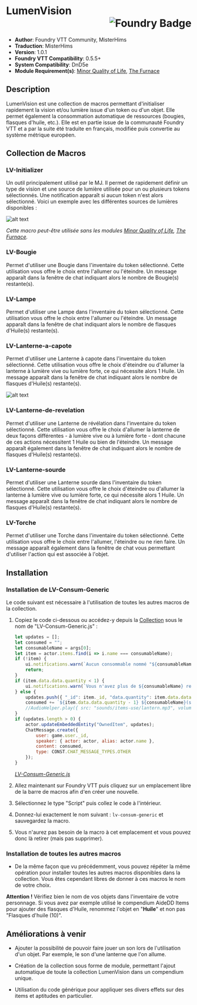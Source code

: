 # LumenVision <div style="text-align: right">![Foundry Badge](https://img.shields.io/badge/Foundry-v0.5.5-informational)</div>

* **Author**: Foundry VTT Community, MisterHims
* **Traduction**: MisterHims
* **Version**: 1.0.1
* **Foundry VTT Compatibility**: 0.5.5+
* **System Compatibility**: DnD5e
* **Module Requirement(s)**: [Minor Quality of Life](https://gitlab.com/tposney/minor-qol/tree/master), [The Furnace](https://github.com/kakaroto/fvtt-module-furnace)

## Description

LumenVision est une collection de macros permettant d'initialiser rapidement la vision et/ou lumière issue d'un token ou d'un objet. Elle permet également la consommation automatique de ressources (bougies, flasques d'huile, etc.). Elle est en partie issue de la communauté Foundry VTT et a par la suite été traduite en français, modifiée puis convertie au système métrique européen.

## Collection de Macros

### LV-Initializer

Un outil principalement utilisé par le MJ. Il permet de rapidement définir un type de vision et une source de lumière utilisée pour un ou plusieurs tokens sélectionnés. Une notification apparaît si aucun token n'est alors sélectionné. Voici un exemple avec les différentes sources de lumières disponibles :

![alt text](https://github.com/MisterHims/FoundryVTT/blob/master/ScriptMacros/LumenVision/FR/images/dem_01.gif)

*Cette macro peut-être utilisée sans les modules [Minor Quality of Life](https://gitlab.com/tposney/minor-qol/tree/master), [The Furnace](https://github.com/kakaroto/fvtt-module-furnace).*

### LV-Bougie

Permet d'utiliser une Bougie dans l'inventaire du token sélectionné. Cette utilisation vous offre le choix entre l'allumer ou l'éteindre. Un message apparaît dans la fenêtre de chat indiquant alors le nombre de Bougie(s) restante(s).

### LV-Lampe

Permet d'utiliser une Lampe dans l'inventaire du token sélectionné. Cette utilisation vous offre le choix entre l'allumer ou l'éteindre. Un message apparaît dans la fenêtre de chat indiquant alors le nombre de flasques d'Huile(s) restante(s).

### LV-Lanterne-a-capote

Permet d'utiliser une Lanterne à capote dans l'inventaire du token sélectionné. Cette utilisation vous offre le choix d'éteindre ou d'allumer la lanterne à lumière vive ou lumière forte, ce qui nécessite alors 1 Huile. Un message apparaît dans la fenêtre de chat indiquant alors le nombre de flasques d'Huile(s) restante(s).

![alt text](https://github.com/MisterHims/FoundryVTT/blob/master/ScriptMacros/LumenVision/FR/images/dem_02.gif)

### LV-Lanterne-de-revelation

Permet d'utiliser une Lanterne de révélation dans l'inventaire du token sélectionné. Cette utilisation vous offre le choix d'allumer la lanterne de deux façons différentes - à lumière vive ou à lumière forte - dont chacune de ces actions nécessitent 1 Huile ou bien de l'éteindre. Un message apparaît également dans la fenêtre de chat indiquant alors le nombre de flasques d'Huile(s) restante(s).

### LV-Lanterne-sourde

Permet d'utiliser une Lanterne sourde dans l'inventaire du token sélectionné. Cette utilisation vous offre le choix d'éteindre ou d'allumer la lanterne à lumière vive ou lumière forte, ce qui nécessite alors 1 Huile. Un message apparaît dans la fenêtre de chat indiquant alors le nombre de flasques d'Huile(s) restante(s).

### LV-Torche

Permet d'utiliser une Torche dans l'inventaire du token sélectionné. Cette utilisation vous offre le choix entre l'allumer, l'éteindre ou ne rien faire. Un message apparaît également dans la fenêtre de chat vous permettant d'utiliser l'action qui est associée à l'objet.

## Installation

### Installation de LV-Consum-Generic

Le code suivant est nécessaire à l'utilisation de toutes les autres macros de la collection.

1. Copiez le code ci-dessous ou accédez-y depuis la [Collection](https://github.com/MisterHims/FoundryVTT/blob/master/ScriptMacros/LumenVision/FR/Collection/LV-Consum-Generic.js) sous le nom de "LV-Consum-Generic.js" :

   ```javascript
   let updates = [];
   let consumed = "";
   let consumableName = args[0];
   let item = actor.items.find(i => i.name === consumableName);
   if (!item) {
       ui.notifications.warn(`Aucun consommable nommé "${consumableName}" n'a été trouvé`);
       return;
   }
   if (item.data.data.quantity < 1) {
       ui.notifications.warn(`Vous n'avez plus de ${consumableName} restante(s)`);
   } else {
       updates.push({ "_id": item._id, "data.quantity": item.data.data.quantity - 1 });
       consumed += `${item.data.data.quantity - 1} ${consumableName}(s) restante(s)<br>`;
       //AudioHelper.play({ src: "sounds/items-use/lantern.mp3", volume: 0.8, autoplay: true, loop: false }, true);
   }
   if (updates.length > 0) {
       actor.updateEmbeddedEntity("OwnedItem", updates);
       ChatMessage.create({
           user: game.user._id,
           speaker: { actor: actor, alias: actor.name },
           content: consumed,
           type: CONST.CHAT_MESSAGE_TYPES.OTHER
       });
   }
   ```

   *[LV-Consum-Generic.js](https://github.com/MisterHims/FoundryVTT/blob/master/ScriptMacros/LumenVision/FR/Collection/LV-Consum-Generic.js)*

2. Allez maintenant sur Foundry VTT puis cliquez sur un emplacement libre de la barre de macros afin d'en créer une nouvelle.

3. Sélectionnez le type "Script" puis collez le code à l'intérieur.

4. Donnez-lui exactement le nom suivant : ``` lv-consum-generic ``` et sauvegardez la macro.

5. Vous n'aurez pas besoin de la macro à cet emplacement et vous pouvez donc là retirer (mais pas supprimer).

### Installation de toutes les autres macros

* De la même façon que vu précédemment, vous pouvez répéter la même opération pour installer toutes les autres macros disponibles dans la collection. Vous êtes cependant libres de donner à ces macros le nom de votre choix.

**Attention !** Vérifiez bien le nom de vos objets dans l'inventaire de votre personnage. Si vous avez par exemple utilisé le compendium AideDD Items pour ajouter des flasques d'Huile, renommez l'objet en "**Huile**" et non pas "Flasques d'huile (10)".

## Améliorations à venir

* Ajouter la possibilité de pouvoir faire jouer un son lors de l'utilisation d'un objet. Par exemple, le son d'une lanterne que l'on allume.

* Création de la collection sous forme de module, permettant l'ajout automatique de toute la collection LumenVision dans un compendium unique.

* Utilisation du code générique pour appliquer ses divers effets sur des items et aptitudes en particulier.
